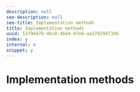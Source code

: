 ```yaml
---
description: null
seo-description: null
seo-title: Implementation methods
title: Implementation methods
uuid: 5379d47b-46c8-4bd4-97e6-aa378294734b
index: y
internal: n
snippet: y
---
```


# Implementation methods

